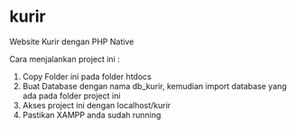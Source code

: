 # kurir
Website Kurir dengan PHP Native

Cara menjalankan project ini :
1. Copy Folder ini pada folder htdocs
2. Buat Database dengan nama db_kurir, kemudian import database yang ada pada folder project ini
3. Akses project ini dengan localhost/kurir
4. Pastikan XAMPP anda sudah running
